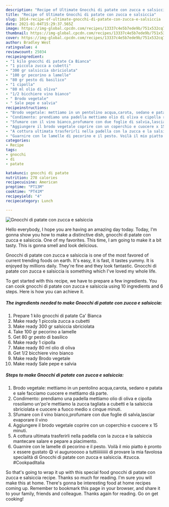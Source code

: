 ```yaml
---
description: "Recipe of Ultimate Gnocchi di patate con zucca e salsiccia"
title: "Recipe of Ultimate Gnocchi di patate con zucca e salsiccia"
slug: 1014-recipe-of-ultimate-gnocchi-di-patate-con-zucca-e-salsiccia
date: 2021-01-04T15:29:37.565Z
image: https://img-global.cpcdn.com/recipes/13337c4e5b7ede9b/751x532cq70/gnocchi-di-patate-con-zucca-e-salsiccia-recipe-main-photo.jpg
thumbnail: https://img-global.cpcdn.com/recipes/13337c4e5b7ede9b/751x532cq70/gnocchi-di-patate-con-zucca-e-salsiccia-recipe-main-photo.jpg
cover: https://img-global.cpcdn.com/recipes/13337c4e5b7ede9b/751x532cq70/gnocchi-di-patate-con-zucca-e-salsiccia-recipe-main-photo.jpg
author: Bradley West
ratingvalue: 4
reviewcount: 25034
recipeingredient:
- "1 kilo gnocchi di patate Ca Bianca"
- "1 piccola zucca a cubetti"
- "300 gr salsiccia sbriciolata"
- "100 gr pecorino a lamelle"
- "80 gr pesto di basilico"
- "1 cipolla"
- "80 ml olio di oliva"
- "1/2 bicchiere vino bianco"
- " Brodo vegetale"
- " Sale pepe e salvia"
recipeinstructions:
- "Brodo vegetale: mettiamo in un pentolino acqua,carota, sedano e patata e sale facciamo cuocere e mettiamo dà parte."
- "Condimento: prendiamo una padella mettiamo olio di oliva e cipolla rosoliamo un&#39;po&#39;e mettiamo la zucca tagliata a cubetti e la salsiccia sbriciolata e cuocere a fuoco medio x cinque minuti."
- "Sfumare con il vino bianco,profumare con due foglie di salvia,lasciar evaporare il vino"
- "Aggiungere il brodo vegetale coprire con un coperchio e cuocere x 15 minuti."
- "A cottura ultimata trasferirli nella padella con la zucca e la salsiccia mantecare salare e pepare a piacimento."
- "Guarnire con le lamelle di pecorino e il pesto. Voilà il mio piatto è pronto x essere gustato 😋 vi augurooooo a tuttiiiiiiiiiii di provare la mia favolosa specialità di Gnocchi di patate con zucca e salsiccia. #zucca. #CookpadItalia"
categories:
- Recipe
tags:
- gnocchi
- di
- patate

katakunci: gnocchi di patate 
nutrition: 278 calories
recipecuisine: American
preptime: "PT13M"
cooktime: "PT41M"
recipeyield: "4"
recipecategory: Lunch

---
```



![Gnocchi di patate con zucca e salsiccia](https://img-global.cpcdn.com/recipes/13337c4e5b7ede9b/751x532cq70/gnocchi-di-patate-con-zucca-e-salsiccia-recipe-main-photo.jpg)

Hello everybody, I hope you are having an amazing day today. Today, I'm gonna show you how to make a distinctive dish, gnocchi di patate con zucca e salsiccia. One of my favorites. This time, I am going to make it a bit tasty. This is gonna smell and look delicious.



Gnocchi di patate con zucca e salsiccia is one of the most favored of current trending foods on earth. It's easy, it is fast, it tastes yummy. It is enjoyed by millions daily. They're fine and they look fantastic. Gnocchi di patate con zucca e salsiccia is something which I've loved my whole life.


To get started with this recipe, we have to prepare a few ingredients. You can cook gnocchi di patate con zucca e salsiccia using 10 ingredients and 6 steps. Here is how you can achieve it.

<!--inarticleads1-->

##### The ingredients needed to make Gnocchi di patate con zucca e salsiccia:

1. Prepare 1 kilo gnocchi di patate Ca&#39; Bianca
1. Make ready 1 piccola zucca a cubetti
1. Make ready 300 gr salsiccia sbriciolata
1. Take 100 gr pecorino a lamelle
1. Get 80 gr pesto di basilico
1. Make ready 1 cipolla
1. Make ready 80 ml olio di oliva
1. Get 1/2 bicchiere vino bianco
1. Make ready  Brodo vegetale
1. Make ready  Sale pepe e salvia




<!--inarticleads2-->

##### Steps to make Gnocchi di patate con zucca e salsiccia:

1. Brodo vegetale: mettiamo in un pentolino acqua,carota, sedano e patata e sale facciamo cuocere e mettiamo dà parte.
1. Condimento: prendiamo una padella mettiamo olio di oliva e cipolla rosoliamo un&#39;po&#39;e mettiamo la zucca tagliata a cubetti e la salsiccia sbriciolata e cuocere a fuoco medio x cinque minuti.
1. Sfumare con il vino bianco,profumare con due foglie di salvia,lasciar evaporare il vino
1. Aggiungere il brodo vegetale coprire con un coperchio e cuocere x 15 minuti.
1. A cottura ultimata trasferirli nella padella con la zucca e la salsiccia mantecare salare e pepare a piacimento.
1. Guarnire con le lamelle di pecorino e il pesto. Voilà il mio piatto è pronto x essere gustato 😋 vi augurooooo a tuttiiiiiiiiiii di provare la mia favolosa specialità di Gnocchi di patate con zucca e salsiccia. #zucca. #CookpadItalia




So that's going to wrap it up with this special food gnocchi di patate con zucca e salsiccia recipe. Thanks so much for reading. I'm sure you will make this at home. There's gonna be interesting food at home recipes coming up. Remember to bookmark this page in your browser, and share it to your family, friends and colleague. Thanks again for reading. Go on get cooking!
